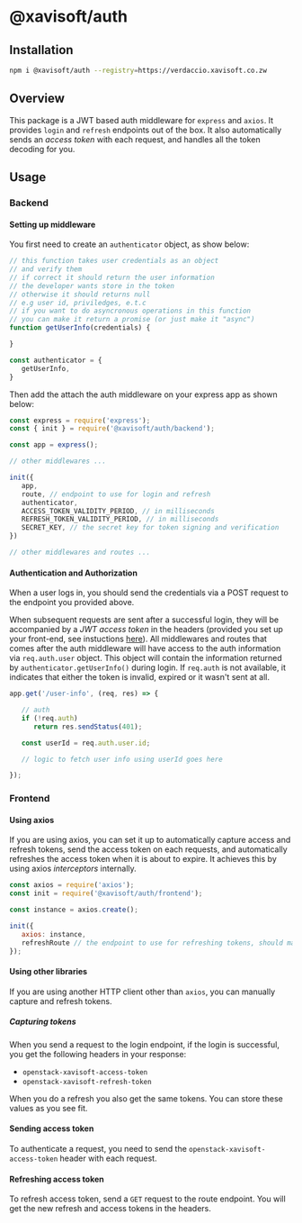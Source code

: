 
# @xavisoft/auth
## Installation
```bash
npm i @xavisoft/auth --registry=https://verdaccio.xavisoft.co.zw
```

## Overview 
This package is a JWT based auth middleware for `express` and `axios`. It provides `login` and `refresh` endpoints out of the box. It also automatically sends an *access token* with each request, and handles all the token decoding for you.

## Usage
### Backend
#### Setting up middleware
You first need to create an `authenticator` object, as show below:

```js
// this function takes user credentials as an object
// and verify them
// if correct it should return the user information
// the developer wants store in the token
// otherwise it should returns null
// e.g user id, priviledges, e.t.c
// if you want to do asyncronous operations in this function
// you can make it return a promise (or just make it "async")
function getUserInfo(credentials) {

}

const authenticator = {
   getUserInfo,
}
```

Then add the attach the auth middleware on your express app as shown below:

```js
const express = require('express');
const { init } = require('@xavisoft/auth/backend');

const app = express();

// other middlewares ...

init({
   app,
   route, // endpoint to use for login and refresh
   authenticator,
   ACCESS_TOKEN_VALIDITY_PERIOD, // in milliseconds
   REFRESH_TOKEN_VALIDITY_PERIOD, // in milliseconds
   SECRET_KEY, // the secret key for token signing and verification
})

// other middlewares and routes ...

```

#### Authentication and Authorization
When a user logs in, you should send the credentials via a POST request to the endpoint you provided above.

When subsequent requests are sent after a successful login, they will be accompanied by a *JWT access token* in the headers (provided you set up your front-end, see instuctions [here](#frontend)).
All middlewares and routes that comes after the auth middleware will have access to the auth information via `req.auth.user` object. This object will contain the information returned by `authenticator.getUserInfo()` during login. If `req.auth` is not available, it indicates that either the token is invalid, expired or it wasn't sent at all.

```js
app.get('/user-info', (req, res) => {

   // auth
   if (!req.auth)
      return res.sendStatus(401);

   const userId = req.auth.user.id;

   // logic to fetch user info using userId goes here

});
```

### Frontend
#### Using axios
If you are using axios, you can set it up to automatically capture access and refresh tokens, send the access token on each requests, and automatically refreshes the access token when it is about to expire. It achieves this by using axios *interceptors* internally.

```js
const axios = require('axios');
const init = require('@xavisoft/auth/frontend');

const instance = axios.create();

init({
   axios: instance,
   refreshRoute // the endpoint to use for refreshing tokens, should match the route endpoint for login set on the backend
});

```
#### Using other libraries
If you are using another HTTP client other than `axios`, you can manually capture and refresh tokens.

##### Capturing tokens
When you send a request to the login endpoint, if the login is successful, you get the following headers in your response:
- `openstack-xavisoft-access-token`
- `openstack-xavisoft-refresh-token`

When you do a refresh you also get the same tokens. You can store these values as you see fit.

#### Sending access token
To authenticate a request, you need to send the `openstack-xavisoft-access-token` header with each request.

#### Refreshing access token
To refresh access token, send a `GET` request to the route endpoint. You will get the new refresh and access tokens in the headers.
